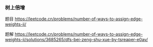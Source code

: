 ### 树上倍增

题目 https://leetcode.cn/problems/number-of-ways-to-assign-edge-weights-ii/

题解 https://leetcode.cn/problems/number-of-ways-to-assign-edge-weights-ii/solutions/3685265/dfs-bei-zeng-shu-xue-by-tsreaper-e0av/
